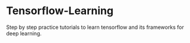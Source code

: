 # Tensorflow-Learning
Step by step practice tutorials to learn tensorflow and its frameworks for deep learning.

